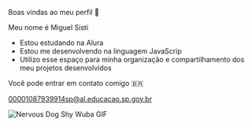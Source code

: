 Boas vindas ao meu perfil 💙

Meu nome é Miguel Sisti
- Estou estudando na Alura
- Estou me desenvolvendo na linguagem JavaScrip
- Utilizo esse espaço para minha organização e compartilhamento dos meu projetos desenvolvidos

Você pode entrar em contato comigo 🇧🇷 

00001087939914sp@al.educacao.sp.gov.br

![Nervous Dog Shy Wuba GIF](https://media.tenor.com/9gqIF9ZtnF8AAAAM/nervous-dog-shy-wuba.gif)
